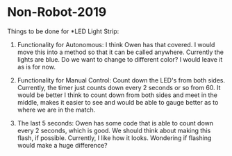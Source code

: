 # Non-Robot-2019

Things to be done for *LED Light Strip: 

1) Functionality for Autonomous: I think Owen has that covered. I would move this into a method so that it can be called anywhere. Currently the lights are blue. Do we want to change to different color? I would leave it as is for now. 

2) Functionality for Manual Control: Count down the LED's from both sides. Currently, the timer just counts down every 2 seconds or so from 60. It would be better I think to count down from both sides and meet in the middle, makes it easier to see and would be able to gauge better as to where we are in the match. 

3) The last 5 seconds: Owen has some code that is able to count down every 2 seconds, which is good. We should think about making this flash, if possible. Currently, I like how it looks. Wondering if flashing would make a huge difference?
